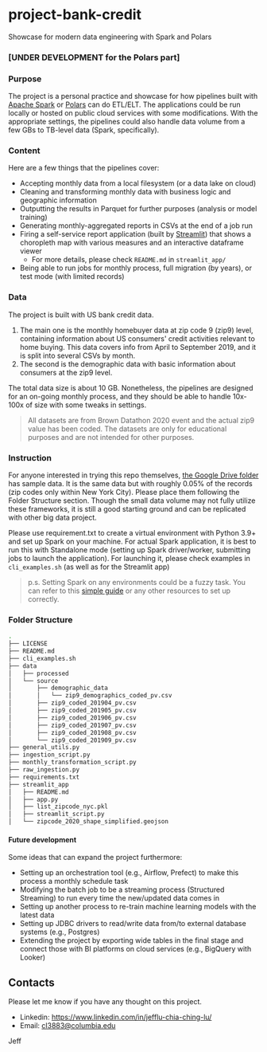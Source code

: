 # project-bank-credit
Showcase for modern data engineering with Spark and Polars

### [UNDER DEVELOPMENT for the Polars part]

### Purpose
The project is a personal practice and showcase for how pipelines built with [Apache Spark](https://spark.apache.org/) or [Polars](https://www.pola.rs/) can do ETL/ELT. The applications could be run locally or hosted on public cloud services with some modifications. With the appropriate settings, the pipelines could also handle data volume from a few GBs to TB-level data (Spark, specifically). 

### Content
Here are a few things that the pipelines cover:
- Accepting monthly data from a local filesystem (or a data lake on cloud)
- Cleaning and transforming monthly data with business logic and geographic information 
- Outputting the results in Parquet for further purposes (analysis or model training)
- Generating monthly-aggregated reports in CSVs at the end of a job run
- Firing a self-service report application (built by [Streamlit](https://streamlit.io/)) that shows a choropleth map with various measures and an interactive dataframe viewer
  - For more details, please check `README.md` in `streamlit_app/`
- Being able to run jobs for monthly process, full migration (by years), or test mode (with limited records)

### Data
The project is built with US bank credit data.
1.  The main one is the monthly homebuyer data at zip code 9 (zip9) level, containing information about US consumers' credit activities relevant to home buying. This data covers info from April to September 2019, and it is split into several CSVs by month.
2.  The second is the demographic data with basic information about consumers at the zip9 level.

The total data size is about 10 GB. Nonetheless, the pipelines are designed for an on-going monthly process, and they should be able to handle 10x-100x of size with some tweaks in settings.
> All datasets are from Brown Datathon 2020 event and the actual zip9 value has been coded. The datasets are only for educational purposes and are not intended for other purposes.   

### Instruction
For anyone interested in trying this repo themselves, [the Google Drive folder](https://drive.google.com/drive/u/0/folders/1D-DVKXOFfkN1QkwV8PZ2h83AL8wA6Rov) has sample data. It is the same data but with roughly 0.05% of the records (zip codes only within New York City). Please place them following the Folder Structure section. Though the small data volume may not fully utilize these frameworks, it is still a good starting ground and can be replicated with other big data project.

Please use requirement.txt to create a virtual environment with Python 3.9+ and set up Spark on your machine. For actual Spark application, it is best to run this with Standalone mode (setting up Spark driver/worker, submitting jobs to launch the application). For launching it, please check examples in `cli_examples.sh` (as well as for the Streamlit app)

> p.s. Setting Spark on any environments could be a fuzzy task. You can refer to this [simple guide](https://www.sundog-education.com/spark-python/) or any other resources to set up correctly.


### Folder Structure
```bash
.
├── LICENSE
├── README.md
├── cli_examples.sh
├── data
│   ├── processed
│   └── source
│       ├── demographic_data
│       │   └── zip9_demographics_coded_pv.csv
│       ├── zip9_coded_201904_pv.csv
│       ├── zip9_coded_201905_pv.csv
│       ├── zip9_coded_201906_pv.csv
│       ├── zip9_coded_201907_pv.csv
│       ├── zip9_coded_201908_pv.csv
│       └── zip9_coded_201909_pv.csv
├── general_utils.py
├── ingestion_script.py
├── monthly_transformation_script.py
├── raw_ingestion.py
├── requirements.txt
├── streamlit_app
│   ├── README.md
│   ├── app.py
│   ├── list_zipcode_nyc.pkl
│   ├── streamlit_script.py
│   └── zipcode_2020_shape_simplified.geojson
```

#### Future development
Some ideas that can expand the project furthermore:
- Setting up an orchestration tool (e.g., Airflow, Prefect) to make this process a monthly schedule task
- Modifying the batch job to be a streaming process (Structured Streaming) to run every time the new/updated data comes in
- Setting up another process to re-train machine learning models with the latest data
- Setting up JDBC drivers to read/write data from/to external database systems (e.g., Postgres)
- Extending the project by exporting wide tables in the final stage and connect those with BI platforms on cloud services (e.g., BigQuery with Looker)

## Contacts
Please let me know if you have any thought on this project.

- Linkedin: https://www.linkedin.com/in/jefflu-chia-ching-lu/
- Email: cl3883@columbia.edu

Jeff

